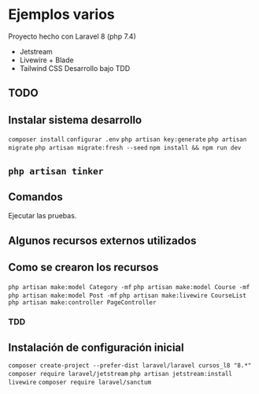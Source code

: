 # Ejemplos varios
Proyecto hecho con Laravel 8 (php 7.4)
- Jetstream
- Livewire + Blade
- Tailwind CSS
Desarrollo bajo TDD


## TODO



## Instalar sistema desarrollo

``` composer install ```
``` configurar .env ```
``` php artisan key:generate ```
``` php artisan migrate ```
``` php artisan migrate:fresh --seed ```
``` npm install && npm run dev ```



## __``` php artisan tinker ```__




## Comandos

Ejecutar las pruebas.





## Algunos recursos externos utilizados



## Como se crearon los recursos

``` php artisan make:model Category -mf ```
``` php artisan make:model Course -mf ```
``` php artisan make:model Post -mf ```
``` php artisan make:livewire CourseList ```
``` php artisan make:controller PageController ```



### TDD




## Instalación de configuración inicial

``` composer create-project --prefer-dist laravel/laravel cursos_l8 "8.*" ```
``` composer require laravel/jetstream ```
``` php artisan jetstream:install livewire ```
``` composer require laravel/sanctum ```

